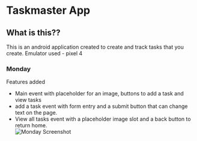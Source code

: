 # Taskmaster App

## What is this??

This is an android application created to create and track tasks that you create.
Emulator used - pixel 4

### Monday

Features added
 - Main event with placeholder for an image, buttons to add a task and view tasks
 - add a task event with form entry and a submit button that can change text on the page.
 - View all tasks event with a placeholder image slot and a back button to return home.    
![Monday Screenshot](https://user-images.githubusercontent.com/106052558/191180995-8d2fcdfc-d455-4ddd-b342-f66c26dc3eb2.png)
